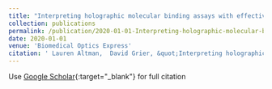 ```yaml
---
title: "Interpreting holographic molecular binding assays with effective medium theory"
collection: publications
permalink: /publication/2020-01-01-Interpreting-holographic-molecular-binding-assays-with-effective-medium-theory
date: 2020-01-01
venue: 'Biomedical Optics Express'
citation: ' Lauren Altman,  David Grier, &quot;Interpreting holographic molecular binding assays with effective medium theory.&quot; Biomedical Optics Express, 2020.'
---
```

Use [Google Scholar](https://scholar.google.com/scholar?q=Interpreting+holographic+molecular+binding+assays+with+effective+medium+theory){:target="_blank"} for full citation
